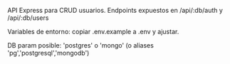 API Express para CRUD usuarios. Endpoints expuestos en /api/:db/auth y /api/:db/users

Variables de entorno: copiar .env.example a .env y ajustar.

DB param posible: 'postgres' o 'mongo' (o aliases 'pg','postgresql','mongodb')
